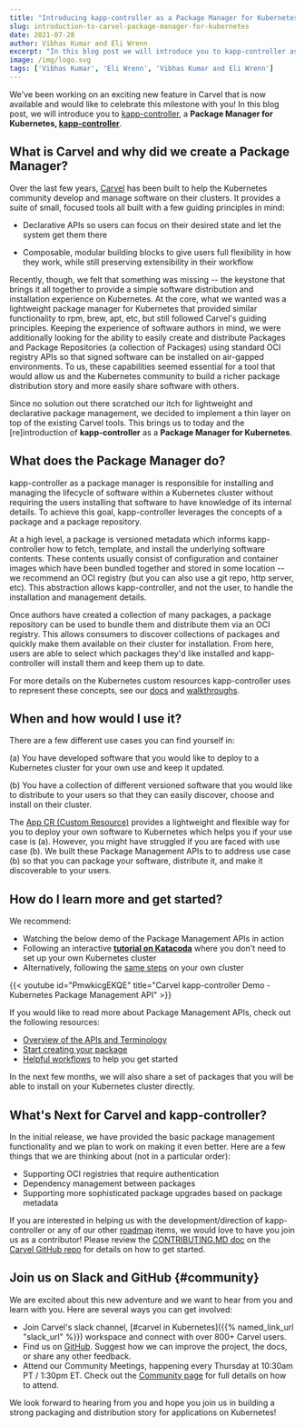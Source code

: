 ```yaml
---
title: "Introducing kapp-controller as a Package Manager for Kubernetes"
slug: introduction-to-carvel-package-manager-for-kubernetes
date: 2021-07-28
author: Vibhas Kumar and Eli Wrenn
excerpt: "In this blog post we will introduce you to kapp-controller as a Package Manager for Kubernetes..."
image: /img/logo.svg
tags: ['Vibhas Kumar', 'Eli Wrenn', 'Vibhas Kumar and Eli Wrenn']
---
```


We've been working on an exciting new feature in Carvel that is now available and would like to celebrate this milestone with you! In this blog post, we will introduce you to [kapp-controller](/kapp-controller/), a **Package Manager for Kubernetes, [kapp-controller](/kapp-controller/)**.

## What is Carvel and why did we create a Package Manager?

Over the last few years, [Carvel](/) has been built to help the Kubernetes community develop and manage software on their clusters. It provides a suite of small, focused tools all built with a few guiding principles in mind:

* Declarative APIs so users can focus on their desired state and let the system get them there

* Composable, modular building blocks to give users full flexibility in how they work, while still preserving extensibility in their workflow

Recently, though, we felt that something was missing -- the keystone that brings it all together to provide a simple software distribution and installation experience on Kubernetes. At the core, what we wanted was a lightweight package manager for Kubernetes that provided similar functionality to rpm, brew, apt, etc, but still followed Carvel's guiding principles. Keeping the experience of software authors in mind, we were additionally looking for the ability to easily create and distribute Packages and Package Repositories (a collection of Packages) using standard OCI registry APIs so that signed software can be installed on air-gapped environments. To us, these capabilities seemed essential for a tool that would allow us and the Kubernetes community to build a richer package distribution story and more easily share software with others.

Since no solution out there scratched our itch for lightweight and declarative package management, we decided to implement a thin layer on top of the existing Carvel tools. This brings us to today and the [re]introduction of **kapp-controller** as a **Package Manager for Kubernetes**.

## What does the Package Manager do?

kapp-controller as a package manager is responsible for installing and managing the lifecycle of software within a Kubernetes cluster without requiring the users installing that software to have knowledge of its internal details. To achieve this goal, kapp-controller leverages the concepts of a package and a package repository.

At a high level, a package is versioned metadata which informs kapp-controller how to fetch, template, and install the underlying software contents. These contents usually consist of configuration and container images which have been bundled together and stored in some location --  we recommend an OCI registry (but you can also use a git repo, http server, etc). This abstraction allows kapp-controller, and not the user, to handle the installation and management details.

Once authors have created a collection of many packages, a package repository can be used to bundle them and distribute them via an OCI registry. This allows consumers to discover collections of packages and quickly make them available on their cluster for installation. From here, users are able to select which packages they'd like installed and kapp-controller will install them and keep them up to date.

For more details on the Kubernetes custom resources kapp-controller uses to represent these concepts, see our [docs](/kapp-controller/docs/latest/packaging/#terminology) and [walkthroughs](/kapp-controller/#examples).

## When and how would I use it?

There are a few different use cases you can find yourself in:

(a) You have developed software that you would like to deploy to a Kubernetes cluster for your own use and keep it updated.

(b) You have a collection of different versioned software that you would like to distribute to your users so that they can easily discover, choose and install on their cluster.

The [App CR (Custom Resource)](/kapp-controller/docs/latest/app-spec/) provides a lightweight and flexible way for you to deploy your own software to Kubernetes which helps you if your use case is (a). However, you might have struggled if you are faced with use case (b). We built these Package Management APIs to to address use case (b) so that you can package your software, distribute it, and make it discoverable to your users.

## How do I learn more and get started?

We recommend:

* Watching the below demo of the Package Management APIs in action
* Following an interactive **[tutorial on Katacoda](https://katacoda.com/carvel/scenarios/kapp-controller-package-management)** where you don't need to set up your own Kubernetes cluster
* Alternatively, following the [same steps](/kapp-controller/docs/latest/packaging-tutorial/) on your own cluster

{{< youtube id="PmwkicgEKQE" title="Carvel kapp-controller Demo - Kubernetes Package Management API" >}}

If you would like to read more about Package Management APIs, check out the following resources:

* [Overview of the APIs and Terminology](/kapp-controller/docs/latest/packaging/)
* [Start creating your package](/kapp-controller/docs/latest/package-authoring/)
* [Helpful workflows](/kapp-controller/#examples) to help you get started

In the next few months, we will also share a set of packages that you will be able to install on your Kubernetes cluster directly.

## What's Next for Carvel and kapp-controller?

In the initial release, we have provided the basic package management functionality and we plan to work on making it even better. Here are a few things that we are thinking about (not in a particular order):

* Supporting OCI registries that require authentication
* Dependency management between packages
* Supporting more sophisticated package upgrades based on package metadata

If you are interested in helping us with the development/direction of kapp-controller or any of our other [roadmap](https://github.com/vmware-tanzu/carvel/blob/develop/ROADMAP.md) items, we would love to have you join us as a contributor! Please review the [CONTRIBUTING.MD doc](https://github.com/vmware-tanzu/carvel/blob/develop/CONTRIBUTING.md) on the [Carvel GitHub repo](https://github.com/vmware-tanzu/carvel) for details on how to get started.

## Join us on Slack and GitHub {#community}

We are excited about this new adventure and we want to hear from you and learn with you. Here are several ways you can get involved:

* Join Carvel's slack channel, [#carvel in Kubernetes]({{% named_link_url "slack_url" %}}) workspace and connect with over 800+ Carvel users.
* Find us on [GitHub](https://github.com/vmware-tanzu/carvel). Suggest how we can improve the project, the docs, or share any other feedback.
* Attend our Community Meetings, happening every Thursday at 10:30am PT / 1:30pm ET. Check out the [Community page](/community/) for full details on how to attend.

We look forward to hearing from you and hope you join us in building a strong packaging and distribution story for applications on Kubernetes!
